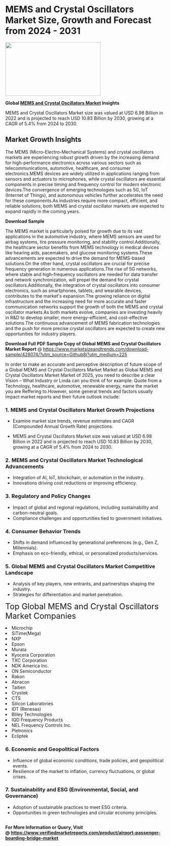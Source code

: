 <H1>MEMS and Crystal Oscillators Market Size, Growth and Forecast from 2024 - 2031</H1><img class="aligncenter size-medium wp-image-584254" src="https://thirdeyenews.in/wp-content/uploads/2024/09/Global-Market-Research-300x168.jpeg" alt="" width="300" height="168" /><p><strong>Global&nbsp;<a href="https://www.marketsizeandtrends.com/download-sample/428074/?utm_source=Github8j?utm_medium=225">MEMS and Crystal Oscillators Market</a> Insights</strong></p><p>MEMS and Crystal Oscillators Market size was valued at USD 6.98 Billion in 2022 and is projected to reach USD 10.83 Billion by 2030, growing at a CAGR of 5.4% from 2024 to 2030.</p><p><h2>Market Growth Insights</h2> <p>The MEMS (Micro-Electro-Mechanical Systems) and crystal oscillators markets are experiencing robust growth driven by the increasing demand for high-performance electronics across various sectors such as telecommunications, automotive, healthcare, and consumer electronics.MEMS devices are widely utilized in applications ranging from sensors and actuators to microphones, while crystal oscillators are essential components in precise timing and frequency control for modern electronic devices.The convergence of emerging technologies such as 5G, IoT (Internet of Things), and autonomous vehicles further accelerates the need for these components.As industries require more compact, efficient, and reliable solutions, both MEMS and crystal oscillator markets are expected to expand rapidly in the coming years.</p> <p><strong>Download Sample</strong></p> <p>The MEMS market is particularly poised for growth due to its vast applications in the automotive industry, where MEMS sensors are used for airbag systems, tire pressure monitoring, and stability control.Additionally, the healthcare sector benefits from MEMS technology in medical devices like hearing aids, pacemakers, and glucose monitoring systems.These advancements are expected to drive the demand for MEMS-based solutions.On the other hand, crystal oscillators are crucial for precise frequency generation in numerous applications.The rise of 5G networks, where stable and high-frequency oscillators are needed for data transfer and network synchronization, will propel the demand for crystal oscillators.Additionally, the integration of crystal oscillators into consumer electronics, such as smartphones, tablets, and wearable devices, contributes to the market's expansion.The growing reliance on digital infrastructure and the increasing need for more accurate and faster communication networks support the growth of both the MEMS and crystal oscillator markets.As both markets evolve, companies are investing heavily in R&D to develop smaller, more energy-efficient, and cost-effective solutions.The continuous advancement of MEMS fabrication technologies and the push for more precise crystal oscillators are expected to create new opportunities for industry players.</p> <p><span class=""><strong>Download Full PDF Sample Copy of Global MEMS and Crystal Oscillators Market Report</strong> @ <a href="https://www.marketsizeandtrends.com/download-sample/428074/?utm_source=Github8j?utm_medium=225" target="_blank">https://www.marketsizeandtrends.com/download-sample/428074/?utm_source=Github8j?utm_medium=225</a></span></p><p>In order to make an accurate and perceptive description of future scope of a Global&nbsp;MEMS and Crystal Oscillators Market Market as Global&nbsp;MEMS and Crystal Oscillators Market Market of 2025, you need to describe a clear Vision &ndash; What Industry or Linda can you think of for example: Quote from a Technology, healthcare, automotive, renewable energy, name the market you are Reffering to.However, some general trends and factors usually impact market reports and their future outlook include:</p><h3>1.&nbsp;<strong>MEMS and Crystal Oscillators Market Growth Projections</strong></h3><ul><li>Examine market size trends, revenue estimates and CAGR (Compounded Annual Growth Rate) projections.</li><li><p>MEMS and Crystal Oscillators Market size was valued at USD 6.98 Billion in 2022 and is projected to reach USD 10.83 Billion by 2030, growing at a CAGR of 5.4% from 2024 to 2030.</p></li></ul><h3>2.&nbsp;<strong>MEMS and Crystal Oscillators Market Technological Advancements</strong></h3><ul><li>Integration of AI, IoT, blockchain, or automation in the industry.</li><li>Innovations driving cost reductions or improving efficiency.</li></ul><h3>3.&nbsp;<strong>Regulatory and Policy Changes</strong></h3><ul><li>Impact of global and regional regulations, including sustainability and carbon-neutral goals.</li><li>Compliance challenges and opportunities tied to government initiatives.</li></ul><h3>4.&nbsp;<strong>Consumer Behavior Trends</strong></h3><ul><li>Shifts in demand influenced by generational preferences (e.g., Gen Z, Millennials).</li><li>Emphasis on eco-friendly, ethical, or personalized products/services.</li></ul><h3>5.&nbsp;<strong>Global MEMS and Crystal Oscillators Market Competitive Landscape</strong></h3><ul><li>Analysis of key players, new entrants, and partnerships shaping the industry.</li><li>Strategies for differentiation and market penetration.</li></ul><p data-pm-slice="1 1 []"><span style="color: inherit; font-family: inherit; font-size: 25px;">Top Global MEMS and Crystal Oscillators Market Companies</span></p><div class="" data-test-id=""><p><li>Microchip</li><li> SiTime(Mega)</li><li> NXP</li><li> Epson</li><li> Murata</li><li> Kyocera Corporation</li><li> TXC Corporation</li><li> NDK America Inc.</li><li> ON Semiconductor</li><li> Rakon</li><li> Abracon</li><li> Taitien</li><li> Crystek</li><li> CTS</li><li> Silicon Laboratories</li><li> IDT (Renesas)</li><li> Bliley Technologies</li><li> IQD Frequency Products</li><li> NEL Frequency Controls Inc.</li><li> Pletronics</li><li> Ecliptek</li></p></div><h3>6.&nbsp;<strong>Economic and Geopolitical Factors</strong></h3><ul><li>Influence of global economic conditions, trade policies, and geopolitical events.</li><li>Resilience of the market to inflation, currency fluctuations, or global crises.</li></ul><h3>7.&nbsp;<strong>Sustainability and ESG (Environmental, Social, and Governance)</strong></h3><ul><li>Adoption of sustainable practices to meet ESG criteria.</li><li>Opportunities in green technologies and circular economy principles.</li></ul><h2><strong style="font-size: 14px;">For More Information or Query, Visit @&nbsp;</strong><a style="background-color: #ffffff; font-size: 14px;" href="https://www.marketsizeandtrends.com/report/mems-and-crystal-oscillators-market/" target="_blank">https://www.verifiedmarketreports.com/product/airport-passenger-boarding-bridge-market</a></h2>